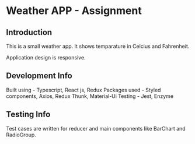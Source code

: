 # Weather APP - Assignment

## Introduction

This is a small weather app. It shows temparature in Celcius and Fahrenheit.

Application design is responsive.

## Development Info

Built using - Typescript, React js, Redux
Packages used -  Styled components, Axios, Redux Thunk, Material-Ui
Testing - Jest, Enzyme

## Testing Info

Test cases are written for reducer and main components like BarChart and RadioGroup.


